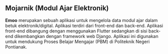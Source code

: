 ## Mojarnik (Modul Ajar Elektronik)

**Emoo** merupakan sebuah aplikasi untuk mengelola data modul ajar dalam betuk elektronik/digital. Aplikasi terdiri dari front-end dan back-end. Aplikasi front-end dibangung dengan menggunakan Flutter sedangkan di sisi back-end dikembangkan dengan framework web Django. Aplikasi ini digunakan untuk mendukung Proses Belajar Mengajar (PBM) di Politeknik Negeri Pontianak.
